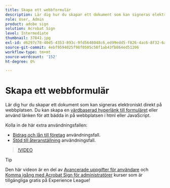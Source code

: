 ```yaml
---
title: Skapa ett webbformulär
description: Lär dig hur du skapar ett dokument som kan signeras elektroniskt direkt på webbplatsen
role: User, Admin
product: adobe sign
solution: Acrobat Sign
level: Intermediate
thumbnail: 37841.jpg
exl-id: d6297c78-40d5-4353-893c-9fd5648048c6,ed99edd5-f826-4ac6-8f32-6a4e6e48ddc6
source-git-commit: 4ebf9594025f98f0505c58f1ab43fb864ed51206
workflow-type: tm+mt
source-wordcount: '152'
ht-degree: 0%

---
```


# Skapa ett webbformulär

Lär dig hur du skapar ett dokument som kan signeras elektroniskt direkt på webbplatsen. Du kan skapa en [värdbaserad hyperlänk till formuläret](https://salesforceintegration.na2.echosign.com/public/esignWidget?wid=CBFCIBAA3AAABLblqZhBTZvjMual0H-M6HTSunw9hV1t-OdGbQI3d-nWJdEH76dHPxK1QH6DO9XGjch6QVho*) eller använd länken för att bädda in på webbplatsen i html eller JavaScript.

Kolla in de här extra användningsfallen:

* [Bidrag och lån till företag](https://experienceleague.adobe.com/docs/document-cloud-learn/sign-learning-hub/expand/recipes/gov/usecasegovgrants.html?lang=en) användningsfall.
* [Stöd till återanställning](https://experienceleague.adobe.com/docs/document-cloud-learn/sign-learning-hub/expand/recipes/gov/usecasegovreemployment.html?lang=en) användningsfall.

>[!VIDEO](https://video.tv.adobe.com/v/37841?quality=12&learn=on&hidetitle=true)

>[!TIP]
>
>Den här videon är en del av [Avancerade uppgifter för användare](https://experienceleague.adobe.com/?recommended=Sign-U-1-2020.3) och [Komma igång med Acrobat Sign för administratörer](https://experienceleague.adobe.com/?recommended=Sign-A-1-2020.2) kurser som är tillgängliga gratis på Experience League!
